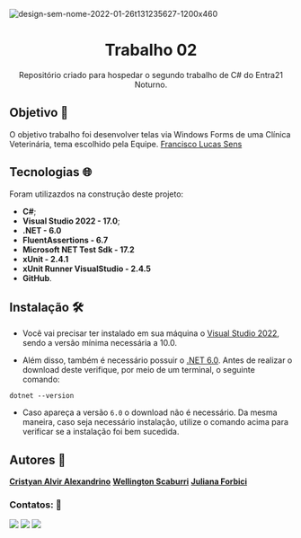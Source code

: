 ![design-sem-nome-2022-01-26t131235627-1200x460](https://user-images.githubusercontent.com/105084941/172011940-4cdc7594-5d71-4823-95c6-1d3cec75fe7e.png)

<h1 align="center">Trabalho 02</h1>
<p align="center">Repositório criado para hospedar o segundo trabalho de C# do Entra21 Noturno.</p>
  
## Objetivo :dart:

O objetivo trabalho foi desenvolver telas via Windows Forms de uma Clínica Veterinária, tema escolhido pela Equipe.
[Francisco Lucas Sens](https://github.com/franciscosens)
  
## Tecnologias :globe_with_meridians:

Foram utilizazdos na construção deste projeto:

* <b>C#</b>;
* <b>Visual Studio 2022 - 17.0</b>;
* <b>.NET  -  6.0</b>
* <b>FluentAssertions - 6.7</b>
* <b>Microsoft NET Test Sdk - 17.2</b>
* <b>xUnit - 2.4.1</b>
* <b>xUnit Runner VisualStudio - 2.4.5</b>
* <b>GitHub</b>.

## Instalação :hammer_and_wrench:

* Você vai precisar ter instalado em sua máquina o [Visual Studio 2022](https://visualstudio.microsoft.com/pt-br/downloads/), sendo a versão mínima necessária a 10.0.

* Além disso, também é necessário possuir o [.NET 6.0](https://dotnet.microsoft.com/en-us/download). Antes de realizar o download deste verifique, por meio de um terminal, o seguinte comando:
  
```
dotnet --version
```
  
* Caso apareça a versão `6.0` o download não é necessário. Da mesma maneira, caso seja necessário instalação, utilize o comando acima para verificar se a instalação foi bem sucedida.

## Autores :busts_in_silhouette:
<b>[Cristyan Alvir Alexandrino](https://github.com/CristyanAlexandrino)</b>
<b>[Wellington Scaburri](https://github.com/wscaburri)</b>
<b>[Juliana Forbici](https://github.com/JulianaForbici)</b>

### Contatos: :hammer:

<div>
<a href="https://br.linkedin.com/in/wellington-scaburri?trk=public_profile_browsemap" target="_blank"><img src="https://img.shields.io/badge/-LinkedIn-%230077B5?style=for-the-badge&logo=linkedin&logoColor=white" target="_blank"></a> 
<a href="https://br.linkedin.com/in/cristyan-alexandrino-6928b714b" target="_blank"><img src="https://img.shields.io/badge/-LinkedIn-%230077B5?style=for-the-badge&logo=linkedin&logoColor=white" target="_blank"></a> 
<a href = "mailto:contato@julianaforbici"><img src="https://img.shields.io/badge/Gmail-D14836?style=for-the-badge&logo=gmail&logoColor=white" target="_blank"></a>
<div>

